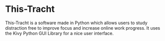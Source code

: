 # This-Tracht
This-Tracht is a software made in Python which allows users to study distraction free to improve focus and increase online work progress.
It uses the Kivy Python GUI Library for a nice user interface.

